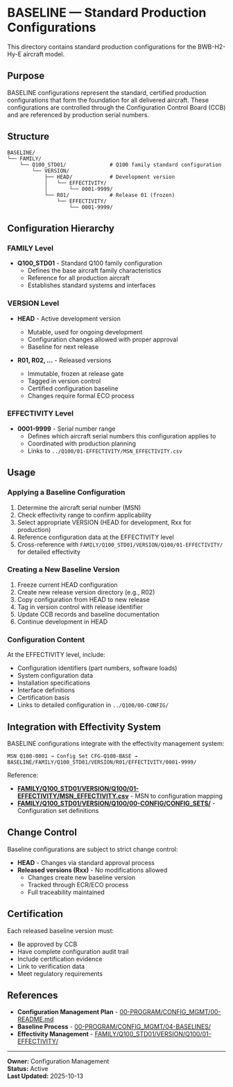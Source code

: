 # BASELINE — Standard Production Configurations

This directory contains standard production configurations for the BWB-H2-Hy-E aircraft model.

## Purpose

BASELINE configurations represent the standard, certified production configurations that form the foundation for all delivered aircraft. These configurations are controlled through the Configuration Control Board (CCB) and are referenced by production serial numbers.

## Structure

```
BASELINE/
└── FAMILY/
    └── Q100_STD01/              # Q100 family standard configuration
        └── VERSION/
            ├── HEAD/            # Development version
            │   └── EFFECTIVITY/
            │       └── 0001-9999/
            └── R01/             # Release 01 (frozen)
                └── EFFECTIVITY/
                    └── 0001-9999/
```

## Configuration Hierarchy

### FAMILY Level
- **Q100_STD01** - Standard Q100 family configuration
  - Defines the base aircraft family characteristics
  - Reference for all production aircraft
  - Establishes standard systems and interfaces

### VERSION Level
- **HEAD** - Active development version
  - Mutable, used for ongoing development
  - Configuration changes allowed with proper approval
  - Baseline for next release
  
- **R01, R02, ...** - Released versions
  - Immutable, frozen at release gate
  - Tagged in version control
  - Certified configuration baseline
  - Changes require formal ECO process

### EFFECTIVITY Level
- **0001-9999** - Serial number range
  - Defines which aircraft serial numbers this configuration applies to
  - Coordinated with production planning
  - Links to `../Q100/01-EFFECTIVITY/MSN_EFFECTIVITY.csv`

## Usage

### Applying a Baseline Configuration

1. Determine the aircraft serial number (MSN)
2. Check effectivity range to confirm applicability
3. Select appropriate VERSION (HEAD for development, Rxx for production)
4. Reference configuration data at the EFFECTIVITY level
5. Cross-reference with `FAMILY/Q100_STD01/VERSION/Q100/01-EFFECTIVITY/` for detailed effectivity

### Creating a New Baseline Version

1. Freeze current HEAD configuration
2. Create new release version directory (e.g., R02)
3. Copy configuration from HEAD to new release
4. Tag in version control with release identifier
5. Update CCB records and baseline documentation
6. Continue development in HEAD

### Configuration Content

At the EFFECTIVITY level, include:
- Configuration identifiers (part numbers, software loads)
- System configuration data
- Installation specifications
- Interface definitions
- Certification basis
- Links to detailed configuration in `../Q100/00-CONFIG/`

## Integration with Effectivity System

BASELINE configurations integrate with the effectivity management system:

```
MSN Q100-0001 → Config Set CFG-Q100-BASE → BASELINE/FAMILY/Q100_STD01/VERSION/R01/EFFECTIVITY/0001-9999/
```

Reference:
- **[FAMILY/Q100_STD01/VERSION/Q100/01-EFFECTIVITY/MSN_EFFECTIVITY.csv](../FAMILY/Q100_STD01/VERSION/Q100/01-EFFECTIVITY/MSN_EFFECTIVITY.csv)** - MSN to configuration mapping
- **[FAMILY/Q100_STD01/VERSION/Q100/00-CONFIG/CONFIG_SETS/](../FAMILY/Q100_STD01/VERSION/Q100/00-CONFIG/CONFIG_SETS/)** - Configuration set definitions

## Change Control

Baseline configurations are subject to strict change control:
- **HEAD** - Changes via standard approval process
- **Released versions (Rxx)** - No modifications allowed
  - Changes create new baseline version
  - Tracked through ECR/ECO process
  - Full traceability maintained

## Certification

Each released baseline version must:
- Be approved by CCB
- Have complete configuration audit trail
- Include certification evidence
- Link to verification data
- Meet regulatory requirements

## References

- **Configuration Management Plan** - [00-PROGRAM/CONFIG_MGMT/00-README.md](../../../../../../00-PROGRAM/CONFIG_MGMT/00-README.md)
- **Baseline Process** - [00-PROGRAM/CONFIG_MGMT/04-BASELINES/](../../../../../../00-PROGRAM/CONFIG_MGMT/04-BASELINES/)
- **Effectivity Management** - [FAMILY/Q100_STD01/VERSION/Q100/01-EFFECTIVITY/](../FAMILY/Q100_STD01/VERSION/Q100/01-EFFECTIVITY/)

---

**Owner:** Configuration Management  
**Status:** Active  
**Last Updated:** 2025-10-13

